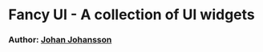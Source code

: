 # Fancy UI - A collection of UI widgets

### Author: [Johan Johansson](https://github.com/myspace-nu)
